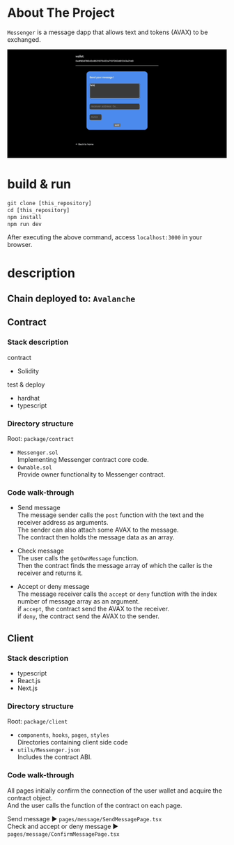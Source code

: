 <!-- @format -->

# About The Project

`Messenger` is a message dapp that allows text and tokens (AVAX) to be exchanged.

![](/public/images/dapp.gif)

# build & run

```
git clone [this_repository]
cd [this_repository]
npm install
npm run dev
```

After executing the above command, access `localhost:3000` in your browser.

# description

## Chain deployed to: `Avalanche`

## Contract

### Stack description

contract

-   Solidity

test & deploy

-   hardhat
-   typescript

### Directory structure

Root: `package/contract`

-   `Messenger.sol`  
    Implementing Messenger contract core code.
-   `Ownable.sol`  
    Provide owner functionality to Messenger contract.

### Code walk-through

-   Send message  
    The message sender calls the `post` function with the text and the receiver address as arguments.  
    The sender can also attach some AVAX to the message.  
    The contract then holds the message data as an array.

-   Check message  
    The user calls the `getOwnMessage` function.  
    Then the contract finds the message array of which the caller is the receiver and returns it.

-   Accept or deny message  
    The message receiver calls the `accept` or `deny` function with the index number of message array as an argument.  
    if `accept`, the contract send the AVAX to the receiver.  
    if `deny`, the contract send the AVAX to the sender.

## Client

### Stack description

-   typescript
-   React.js
-   Next.js

### Directory structure

Root: `package/client`

-   `components`, `hooks`, `pages`, `styles`  
    Directories containing client side code
-   `utils/Messenger.json`  
    Includes the contract ABI.

### Code walk-through

All pages initially confirm the connection of the user wallet and acquire the contract object.  
And the user calls the function of the contract on each page.

Send message ▶️ `pages/message/SendMessagePage.tsx`  
Check and accept or deny message ▶️ `pages/message/ConfirmMessagePage.tsx`
